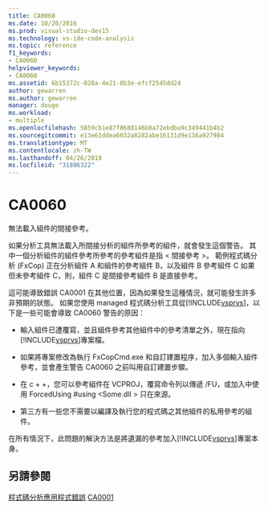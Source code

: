 ```yaml
---
title: CA0060
ms.date: 10/20/2016
ms.prod: visual-studio-dev15
ms.technology: vs-ide-code-analysis
ms.topic: reference
f1_keywords:
- CA0060
helpviewer_keywords:
- CA0060
ms.assetid: 6b15372c-028a-4e21-8b3e-efcf2545dd24
author: gewarren
ms.author: gewarren
manager: douge
ms.workload:
- multiple
ms.openlocfilehash: 5859cb1e87f8688146b8a72ebdba9c349441b4b2
ms.sourcegitcommit: e13e61ddea6032a8282abe16131d9e136a927984
ms.translationtype: MT
ms.contentlocale: zh-TW
ms.lasthandoff: 04/26/2018
ms.locfileid: "31896322"
---
```

# <a name="ca0060"></a>CA0060
無法載入組件的間接參考。

 如果分析工具無法載入所間接分析的組件所參考的組件，就會發生這個警告。 其中一個分析組件的組件參考所參考的參考組件是指 < 間接參考 >。 範例程式碼分析 (FxCop) 正在分析組件 A 和組件的參考組件 B，以及組件 B 參考組件 C 如果但未參考組件 C，則，組件 C 是間接參考組件 B 是直接參考。

 這可能導致錯誤 CA0001 在其他位置，因為如果發生這種情況，就可能發生許多非預期的狀態。 如果您使用 managed 程式碼分析工具從[!INCLUDE[vsprvs](../code-quality/includes/vsprvs_md.md)]，以下是一些可能會導致 CA0060 警告的原因：

-   輸入組件已遭覆寫，並且組件參考其他組件中的參考清單之外，現在指向[!INCLUDE[vsprvs](../code-quality/includes/vsprvs_md.md)]專案檔。

-   如果將專案修改為執行 FxCopCmd.exe 和自訂建置程序，加入多個輸入組件參考，並會產生警告 CA0060 之前叫用自訂建置步驟。

-   在 c + +，您可以參考組件在 VCPROJ，覆寫命令列以傳遞 /FU，或加入中使用 ForcedUsing #using \<Some.dll > 只在來源。

-   第三方有一些您不需要以編譯及執行您的程式碼之其他組件的私用參考的組件。

 在所有情況下，此問題的解決方法是將遺漏的參考加入[!INCLUDE[vsprvs](../code-quality/includes/vsprvs_md.md)]專案本身。

## <a name="see-also"></a>另請參閱
 [程式碼分析應用程式錯誤](../code-quality/code-analysis-application-errors.md) [CA0001](ca0001.md)
